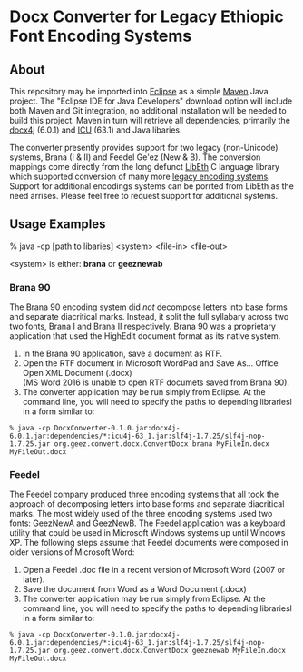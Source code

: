 # Docx Converter for Legacy Ethiopic Font Encoding Systems


## About

This repository may be imported into [Eclipse](http://www.eclipse.org) as a simple [Maven](https://maven.apache.org/) Java project.
The "Eclipse IDE for Java Developers" download option will include both Maven and Git integration, no additional installation will
be needed to build this project.  Maven in turn will retrieve all dependencies, primarily the [docx4j](https://www.docx4java.org/)
(6.0.1) and [ICU](http://site.icu-project.org/) (63.1) and Java libaries.

The converter presently provides support for two legacy (non-Unicode) systems, Brana (I &amp; II) and Feedel Ge'ez (New &amp; B).
The conversion mappings come directly from the long defunct [LibEth](http://libeth.sourceforge.net) C language library which
supported conversion of many more [legacy encoding systems](http://libeth.sourceforge.net/CharacterSets.html).  Support for additional
encodings systems can be porrted from LibEth as the need arrises. Please feel free to request support for additional systems.


## Usage Examples

% java -cp [path to libaries]  &lt;system&gt; &lt;file-in&gt; &lt;file-out&gt;

&lt;system&gt; is either:  **brana** or **geeznewab**

### Brana 90

The Brana 90 encoding system did _not_ decompose letters into base forms and separate diacritical marks. Instead, it split
the full syllabary across two two fonts, Brana I and Brana II respectively. Brana 90 was a proprietary application that
used the HighEdit document format as its native system.

1. In the Brana 90 application, save a document as RTF.
2. Open the RTF document in Microsoft WordPad and Save As... Office Open XML Document (.docx)  
   (MS Word 2016 is unable to open RTF documets saved from Brana 90).
3. The converter application may be run simply from Eclipse. At the command line, you will need to specify the paths
   to depending librariesl in a form similar to:

```
% java -cp DocxConverter-0.1.0.jar:docx4j-6.0.1.jar:dependencies/*:icu4j-63_1.jar:slf4j-1.7.25/slf4j-nop-1.7.25.jar org.geez.convert.docx.ConvertDocx brana MyFileIn.docx MyFileOut.docx 
```


### Feedel

The Feedel company produced three encoding systems that all took the approach of decomposing letters into base forms and
separate diacritical marks. The most widely used of the three encoding systems used two fonts: GeezNewA and GeezNewB. The
Feedel application was a keyboard utility that could be used in Microsoft Windows systems up until Windows XP.  The
following steps assume that Feedel documents were composed in older versions of Microsoft Word:

1. Open a Feedel .doc file in a recent version of Microsoft Word (2007 or later).
2. Save the document from Word as a Word Document (.docx)
3. The converter application may be run simply from Eclipse. At the command line, you will need to specify the paths
   to depending librariesl in a form similar to:

```
% java -cp DocxConverter-0.1.0.jar:docx4j-6.0.1.jar:dependencies/*:icu4j-63_1.jar:slf4j-1.7.25/slf4j-nop-1.7.25.jar org.geez.convert.docx.ConvertDocx geeznewab MyFileIn.docx MyFileOut.docx 
```

